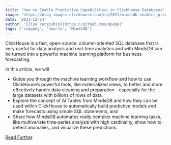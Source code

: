 ```yaml
---
title: 'How to Enable Predictive Capabilities in Clickhouse Databases'
image: 'https://blog-images.clickhouse.com/en/2021/mindsdb-enables-predictive-capabilities-in-clickHouse/featured.png'
date: '2021-12-14'
author: '[Ilya Yatsishin](https://github.com/qoega)'
tags: ['company', 'how-to', 'MindsDB']
---
```


ClickHouse is a fast, open-source, column-oriented SQL database that is very useful for data analysis and real-time analytics and with MindsDB can be turned into a powerful machine learning platform for business forecasting.

In this article, we will
- Guide you through the machine learning workflow and how to use ClickHouse’s powerful tools, like materialized views, to better and more effectively handle data cleaning and preparation - especially for the large datasets with billions of rows of data,
- Explore the concept of AI Tables from MindsDB and how they can be used within ClickHouse to automatically build predictive models and make forecasts using simple SQL statements, and
- Share how MindsDB automates really complex machine learning tasks, like multivariate time-series analysis with high cardinality, show how to detect anomalies, and visualize these predictions.

[Read Further](https://mindsdb.com/blog/enabling-predictive-capabilities-in-clickhouse-database/?utm_medium=referral&utm_source=clickhouse&utm_campaign=clickhouse-ml-article-2021-12)
